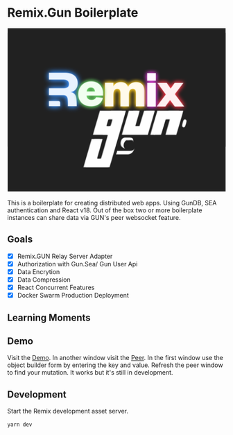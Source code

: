 # Remix.Gun Boilerplate

![Remix/Gun](public/github/rmix-gun.png 'Remix.Gun')

This is a boilerplate for creating distributed web apps. Using GunDB, SEA authentication and React v18. Out of the box two or more boilerplate instances can share data via GUN's peer websocket feature.

## Goals

- [x] Remix.GUN Relay Server Adapter
- [x] Authorization with Gun.Sea/ Gun User Api
- [x] Data Encrytion
- [x] Data Compression
- [x] React Concurrent Features
- [x] Docker Swarm Production Deployment

## Learning Moments

## Demo

Visit the [Demo](https://remix-gun.fltngmmth.com). In another window visit the [Peer](https:/dev.cnxt.app). In the first window use the object builder form by entering the key and value. Refresh the peer window to find your mutation. It works but it's still in development.

## Development

Start the Remix development asset server.

```sh
yarn dev
```

